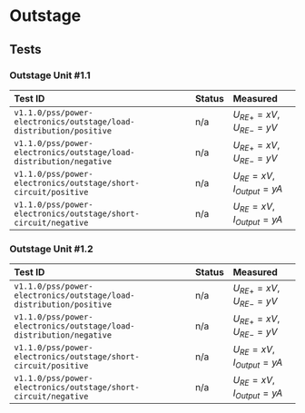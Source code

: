 # Outstage

## Tests

### Outstage Unit \#1.1

| Test ID | Status | Measured |
| :------ | ------ | :------- |
| `v1.1.0/pss/power-electronics/outstage/load-distribution/positive`| n/a | $U_{RE+} = x V$, $U_{RE-} = y V$ |
| `v1.1.0/pss/power-electronics/outstage/load-distribution/negative`| n/a | $U_{RE+} = x V$, $U_{RE-} = y V$ |
| `v1.1.0/pss/power-electronics/outstage/short-circuit/positive` | n/a | $U_{RE} = x V$, $I_{Output} = y A$ |
| `v1.1.0/pss/power-electronics/outstage/short-circuit/negative` | n/a | $U_{RE} = x V$, $I_{Output} = y A$ |

### Outstage Unit \#1.2

| Test ID | Status | Measured |
| :------ | ------ | :------- |
| `v1.1.0/pss/power-electronics/outstage/load-distribution/positive`| n/a | $U_{RE+} = x V$, $U_{RE-} = y V$ |
| `v1.1.0/pss/power-electronics/outstage/load-distribution/negative`| n/a | $U_{RE+} = x V$, $U_{RE-} = y V$ |
| `v1.1.0/pss/power-electronics/outstage/short-circuit/positive` | n/a | $U_{RE} = x V$, $I_{Output} = y A$ |
| `v1.1.0/pss/power-electronics/outstage/short-circuit/negative` | n/a | $U_{RE} = x V$, $I_{Output} = y A$ |
